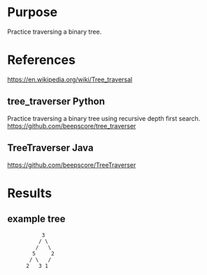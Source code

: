 # Purpose
Practice traversing a binary tree.

# References

https://en.wikipedia.org/wiki/Tree_traversal

## tree_traverser Python
Practice traversing a binary tree using recursive depth first search.
https://github.com/beepscore/tree_traverser

## TreeTraverser Java
https://github.com/beepscore/TreeTraverser

# Results
## example tree
               3
              / \
             /   \
            5     2
           / \   /
          2   3 1

